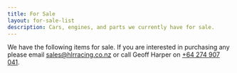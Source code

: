 ```yaml
---
title: For Sale
layout: for-sale-list
description: Cars, engines, and parts we currently have for sale.
---
```


<p class="lead">
  We have the following items for sale.
  If you are interested in purchasing any please email <a href="mailto:sales@hlrracing.co.nz">sales@hlrracing.co.nz</a> or call Geoff Harper on <a href="tel:+64274907041">+64 274 907 041</a>.
</p>
